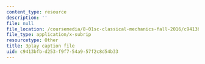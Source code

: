 ```yaml
---
content_type: resource
description: ''
file: null
file_location: /coursemedia/8-01sc-classical-mechanics-fall-2016/c9413bfbd253f9f754a957f2c8d54b33_NCCzjtqZ28M.srt
file_type: application/x-subrip
resourcetype: Other
title: 3play caption file
uid: c9413bfb-d253-f9f7-54a9-57f2c8d54b33
---
```

